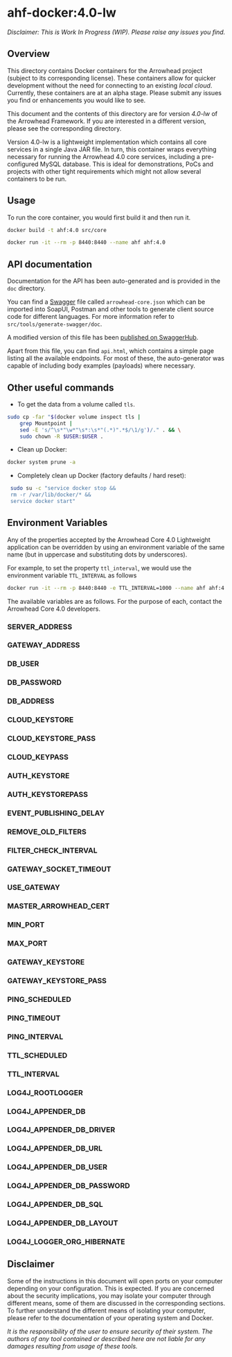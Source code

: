 # ahf-docker:4.0-lw

_*Disclaimer:* This is Work In Progress (WIP). Please raise any issues you 
find._

## Overview

This directory contains Docker containers for the Arrowhead project (subject to
its corresponding license). These containers allow for quicker development
without the need for connecting to an existing _local cloud_. Currently, these
containers are at an alpha stage. Please submit any issues you find or
enhancements you would like to see.

This document and the contents of this directory are for version *4.0-lw* of the
Arrowhead Framework. If you are interested in a different version, please see
the corresponding directory.

Version 4.0-lw is a lightweight implementation which contains all core services
in a single Java JAR file. In turn, this container wraps everything necessary
for running the Arrowhead 4.0 core services, including a pre-configured MySQL
database. This is ideal for demonstrations, PoCs and projects with other tight
requirements which might not allow several containers to be run.

## Usage

To run the core container, you would first build it and then run it.

```bash
docker build -t ahf:4.0 src/core
```

```bash
docker run -it --rm -p 8440:8440 --name ahf ahf:4.0
```

## API documentation
Documentation for the API has been auto-generated and is provided in the `doc`
directory.

You can find a [Swagger](https://swagger.io/) file called `arrowhead-core.json`
which can be imported into SoapUI, Postman and other tools to generate client
source code for different languages. For more information refer to
`src/tools/generate-swagger/doc`.

A modified version of this file has been [published on
SwaggerHub](https://app.swaggerhub.com/apis/arrowhead-f/arrowhead-4_0_core/4.0).

Apart from this file, you can find `api.html`, which contains a simple page
listing all the available endpoints. For most of these, the auto-generator was
capable of including body examples (payloads) where necessary.

## Other useful commands

* To get the data from a volume called `tls`.
```bash
sudo cp -far "$(docker volume inspect tls | 
    grep Mountpoint | 
    sed -E 's/^\s*"\w*"\s*:\s*"(.*)".*$/\1/g')/." . && \
    sudo chown -R $USER:$USER .
```

* Clean up Docker:
```bash
docker system prune -a
```

* Completely clean up Docker (factory defaults / hard reset):
```bash
 sudo su -c "service docker stop &&
 rm -r /var/lib/docker/* &&
 service docker start"
```

## Environment Variables
Any of the properties accepted by the Arrowhead Core 4.0 Lightweight application
can be overridden by using an environment variable of the same name (but in
uppercase and substituting dots by underscores).

For example, to set the property `ttl_interval`, we would use the environment
variable `TTL_INTERVAL` as follows

```bash
docker run -it --rm -p 8440:8440 -e TTL_INTERVAL=1000 --name ahf ahf:4.0
```

The available variables are as follows. For the purpose of each, contact the
Arrowhead Core 4.0 developers.

### SERVER_ADDRESS
### GATEWAY_ADDRESS
### DB_USER
### DB_PASSWORD
### DB_ADDRESS
### CLOUD_KEYSTORE
### CLOUD_KEYSTORE_PASS
### CLOUD_KEYPASS
### AUTH_KEYSTORE
### AUTH_KEYSTOREPASS
### EVENT_PUBLISHING_DELAY
### REMOVE_OLD_FILTERS
### FILTER_CHECK_INTERVAL
### GATEWAY_SOCKET_TIMEOUT
### USE_GATEWAY
### MASTER_ARROWHEAD_CERT
### MIN_PORT
### MAX_PORT
### GATEWAY_KEYSTORE
### GATEWAY_KEYSTORE_PASS
### PING_SCHEDULED
### PING_TIMEOUT
### PING_INTERVAL
### TTL_SCHEDULED
### TTL_INTERVAL
### LOG4J_ROOTLOGGER
### LOG4J_APPENDER_DB
### LOG4J_APPENDER_DB_DRIVER
### LOG4J_APPENDER_DB_URL
### LOG4J_APPENDER_DB_USER
### LOG4J_APPENDER_DB_PASSWORD
### LOG4J_APPENDER_DB_SQL
### LOG4J_APPENDER_DB_LAYOUT
### LOG4J_LOGGER_ORG_HIBERNATE

## Disclaimer

Some of the instructions in this document will open ports on your computer 
depending on your configuration. This is expected. If you are concerned about 
the security implications, you may isolate your computer through different 
means, some of them are discussed in the corresponding sections. To further 
understand the different means of isolating your computer, please refer to 
the documentation of your operating system and Docker.

_It is the responsibility of the user to ensure security of their system. The 
authors of any tool contained or described here are not liable for any 
damages resulting from usage of these tools._
